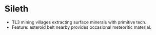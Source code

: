 # Sileth
- TL3 mining villages extracting surface minerals with primitive tech.
- Feature: asteroid belt nearby provides occasional meteoritic material.
